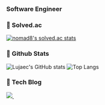 ###   Software Engineer

<!--
**LujaeDev/LujaeDev** is a ✨ _special_ ✨ repository because its `README.md` (this file) appears on your GitHub profile.

Here are some ideas to get you started:

- 🔭 I’m currently working on ...
- 🌱 I’m currently learning ...
- 👯 I’m looking to collaborate on ...
- 🤔 I’m looking for help with ..
- 💬 Ask me about ...
- 📫 How to reach me: ...
- 😄 Pronouns: ...
- ⚡ Fun fact: ...
-->

<h3>
  💎 Solved.ac
</h3>

[![nomad8's solved.ac stats](https://github-readme-solvedac.hyp3rflow.vercel.app/api/?handle=nomad8)](https://solved.ac/profile/nomad8)

<h3>
  💎 Github Stats 
</h3>

<div>
  <img src="https://github-readme-stats.vercel.app/api?username=Lujaec&show_icons=true&theme=transparent" alt="Lujaec's GitHub stats">
  <img src="https://github-readme-stats.vercel.app/api/top-langs/?username=Lujaec&layout=compact&theme=transparent" alt="Top Langs">
</div>


<h3>
  💎 Tech Blog 
</h3>
<div>  
  <a href="https://medium.com/@youjae0803">
    <img src="https://img.shields.io/badge/Medium-12100E.svg?style=for-the-badge&logo=medium&logoColor=white" />&nbsp
  </a>
</div>
 
